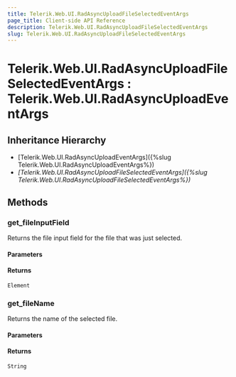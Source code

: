 ```yaml
---
title: Telerik.Web.UI.RadAsyncUploadFileSelectedEventArgs
page_title: Client-side API Reference
description: Telerik.Web.UI.RadAsyncUploadFileSelectedEventArgs
slug: Telerik.Web.UI.RadAsyncUploadFileSelectedEventArgs
---
```


# Telerik.Web.UI.RadAsyncUploadFileSelectedEventArgs : Telerik.Web.UI.RadAsyncUploadEventArgs

## Inheritance Hierarchy

* [Telerik.Web.UI.RadAsyncUploadEventArgs]({%slug Telerik.Web.UI.RadAsyncUploadEventArgs%})
* *[Telerik.Web.UI.RadAsyncUploadFileSelectedEventArgs]({%slug Telerik.Web.UI.RadAsyncUploadFileSelectedEventArgs%})*

## Methods

### get_fileInputField

Returns the file input field for the file that was just selected.

#### Parameters

#### Returns

`Element` 

### get_fileName

Returns the name of the selected file.

#### Parameters

#### Returns

`String`

